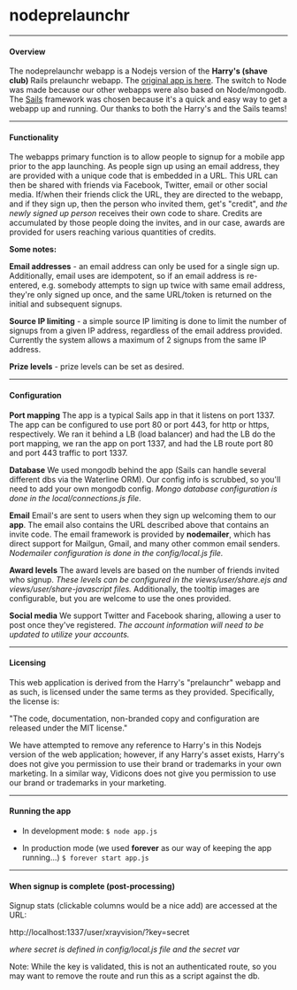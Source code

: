 # nodeprelaunchr

---------------------------------------------------------------------
#### Overview

The nodeprelaunchr webapp is a Nodejs version of the **Harry's (shave club)** Rails prelaunchr webapp. 
The [original app is here](https://github.com/harrystech/prelaunchr).  The switch to Node was made because 
our other webapps were also based on Node/mongodb. The [Sails](http://sailsjs.org) framework was chosen because 
it's a quick and easy way to get a webapp up and running. Our thanks to both the Harry's and the Sails teams!


------------------------------------------------------------------------
#### Functionality

The webapps primary function is to allow people to signup for a mobile app prior to the app launching. As 
people sign up using an email address, they are provided with a unique code that is embedded in a URL. This URL 
can then be shared with friends via Facebook, Twitter, email or other social media. If/when their friends click the 
URL, they are directed to the webapp, and if they sign up, then the person who invited them, get's "credit", and *the 
newly signed up person* receives their own code to share.
Credits are accumulated by those people doing the invites, and in our case, awards are provided for users reaching 
various quantities of credits. 


**Some notes:**

**Email addresses** - an email address can only be used for a single sign up. Additionally, email uses 
are idempotent, so if an email address is re-entered, e.g. somebody attempts to sign up twice with same email address, 
they're only signed up once, and the same URL/token is returned on the initial and subsequent signups.

**Source IP limiting** - a simple source IP limiting is done to limit the number of signups from a given IP
 address, regardless of the email address provided. Currently the system allows a maximum of 2 signups from the same 
 IP address.  

**Prize levels** - prize levels can be set as desired. 


------------------------------------------------------------------------
#### Configuration
**Port mapping**
The app is a typical Sails app in that it listens on port 1337. The app can be configured to use port 80 or port
443, for http or https, respectively. We ran it behind a LB (load balancer) and had the LB do the port mapping,
we ran the app on port 1337, and had the LB route port 80 and port 443 traffic to port 1337. 

**Database**
We used mongodb behind the app (Sails can handle several different dbs via the Waterline ORM). Our config info 
is scrubbed, so you'll need to add your own mongodb config. *Mongo database configuration is done in the
 local/connections.js file*.

**Email**
Email's are sent to users when they sign up welcoming them to our **app**. The email also contains the URL described
 above that contains an invite code. The email framework is provided by **nodemailer**, which has direct support for
 Mailgun, Gmail, and many other common email senders. *Nodemailer configuration is done in the config/local.js file.*

**Award levels**
The award levels are based on the number of friends invited who signup. *These levels can be configured in the 
views/user/share.ejs and views/user/share-javascript files.* Additionally, the tooltip images are configurable, but 
you are welcome to use the ones provided.

**Social media**
We support Twitter and Facebook sharing, allowing a user to post once they've registered. *The account information
will need to be updated to utilize your accounts.*


------------------------------------------------------------------------
#### Licensing
This web application is derived from the Harry's "prelaunchr" webapp and as such, is licensed under the same terms as 
they provided. Specifically, the license is:

"The code, documentation, non-branded copy and configuration are released under the MIT license."
 
We have attempted to remove any reference to Harry's in this Nodejs version of the web application; however, if 
any Harry's asset exists, Harry's does not give you permission to use their brand or trademarks in your own marketing. 
In a similar way, Vidicons does not give you permission to use our brand or trademarks in your marketing.



------------------------------------------------------------------------
#### Running the app

- In development mode:
`$ node app.js`


- In production mode (we used **forever** as our way of keeping the app running...)
`$ forever start app.js`

------------------------------------------------------------------------
#### When signup is complete (post-processing)

Signup stats (clickable columns would be a nice add) are accessed at the URL: 

http://localhost:1337/user/xrayvision/?key=secret

*where secret is defined in config/local.js file and the secret var*

Note: While the key is validated, this is not an authenticated route, so you may want to remove the route and run 
this as a script against the db.

